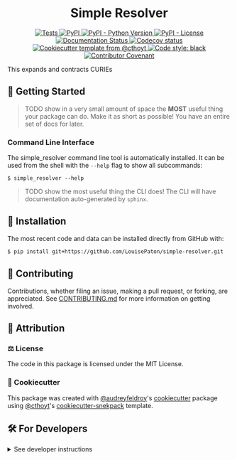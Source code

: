 <!--
<p align="center">
  <img src="https://github.com/LouisePaton/simple-resolver/raw/main/docs/source/logo.png" height="150">
</p>
-->

<h1 align="center">
  Simple Resolver
</h1>

<p align="center">
    <a href="https://github.com/LouisePaton/simple-resolver/actions?query=workflow%3ATests">
        <img alt="Tests" src="https://github.com/LouisePaton/simple-resolver/workflows/Tests/badge.svg" />
    </a>
    <a href="https://pypi.org/project/simple_resolver">
        <img alt="PyPI" src="https://img.shields.io/pypi/v/simple_resolver" />
    </a>
    <a href="https://pypi.org/project/simple_resolver">
        <img alt="PyPI - Python Version" src="https://img.shields.io/pypi/pyversions/simple_resolver" />
    </a>
    <a href="https://github.com/LouisePaton/simple-resolver/blob/main/LICENSE">
        <img alt="PyPI - License" src="https://img.shields.io/pypi/l/simple_resolver" />
    </a>
    <a href='https://simple_resolver.readthedocs.io/en/latest/?badge=latest'>
        <img src='https://readthedocs.org/projects/simple_resolver/badge/?version=latest' alt='Documentation Status' />
    </a>
    <a href="https://codecov.io/gh/LouisePaton/simple-resolver/branch/main">
        <img src="https://codecov.io/gh/LouisePaton/simple-resolver/branch/main/graph/badge.svg" alt="Codecov status" />
    </a>  
    <a href="https://github.com/cthoyt/cookiecutter-python-package">
        <img alt="Cookiecutter template from @cthoyt" src="https://img.shields.io/badge/Cookiecutter-snekpack-blue" /> 
    </a>
    <a href='https://github.com/psf/black'>
        <img src='https://img.shields.io/badge/code%20style-black-000000.svg' alt='Code style: black' />
    </a>
    <a href="https://github.com/LouisePaton/simple-resolver/blob/main/.github/CODE_OF_CONDUCT.md">
        <img src="https://img.shields.io/badge/Contributor%20Covenant-2.1-4baaaa.svg" alt="Contributor Covenant"/>
    </a>
</p>

This expands and contracts CURIEs

## 💪 Getting Started

> TODO show in a very small amount of space the **MOST** useful thing your package can do.
Make it as short as possible! You have an entire set of docs for later.

### Command Line Interface

The simple_resolver command line tool is automatically installed. It can
be used from the shell with the `--help` flag to show all subcommands:

```shell
$ simple_resolver --help
```

> TODO show the most useful thing the CLI does! The CLI will have documentation auto-generated
by `sphinx`.

## 🚀 Installation

<!-- Uncomment this section after your first ``tox -e finish``
The most recent release can be installed from
[PyPI](https://pypi.org/project/simple_resolver/) with:

```bash
$ pip install simple_resolver
```
-->

The most recent code and data can be installed directly from GitHub with:

```bash
$ pip install git+https://github.com/LouisePaton/simple-resolver.git
```

## 👐 Contributing

Contributions, whether filing an issue, making a pull request, or forking, are appreciated. See
[CONTRIBUTING.md](https://github.com/LouisePaton/simple-resolver/blob/master/.github/CONTRIBUTING.md) for more information on getting involved.

## 👋 Attribution

### ⚖️ License

The code in this package is licensed under the MIT License.

<!--
### 📖 Citation

Citation goes here!
-->

<!--
### 🎁 Support

This project has been supported by the following organizations (in alphabetical order):

- [Harvard Program in Therapeutic Science - Laboratory of Systems Pharmacology](https://hits.harvard.edu/the-program/laboratory-of-systems-pharmacology/)

-->

<!--
### 💰 Funding

This project has been supported by the following grants:

| Funding Body                                             | Program                                                                                                                       | Grant           |
|----------------------------------------------------------|-------------------------------------------------------------------------------------------------------------------------------|-----------------|
| DARPA                                                    | [Automating Scientific Knowledge Extraction (ASKE)](https://www.darpa.mil/program/automating-scientific-knowledge-extraction) | HR00111990009   |
-->

### 🍪 Cookiecutter

This package was created with [@audreyfeldroy](https://github.com/audreyfeldroy)'s
[cookiecutter](https://github.com/cookiecutter/cookiecutter) package using [@cthoyt](https://github.com/cthoyt)'s
[cookiecutter-snekpack](https://github.com/cthoyt/cookiecutter-snekpack) template.

## 🛠️ For Developers

<details>
  <summary>See developer instructions</summary>


The final section of the README is for if you want to get involved by making a code contribution.

### Development Installation

To install in development mode, use the following:

```bash
$ git clone git+https://github.com/LouisePaton/simple-resolver.git
$ cd simple-resolver
$ pip install -e .
```

### 🥼 Testing

After cloning the repository and installing `tox` with `pip install tox`, the unit tests in the `tests/` folder can be
run reproducibly with:

```shell
$ tox
```

Additionally, these tests are automatically re-run with each commit in a [GitHub Action](https://github.com/LouisePaton/simple-resolver/actions?query=workflow%3ATests).

### 📖 Building the Documentation

The documentation can be built locally using the following:

```shell
$ git clone git+https://github.com/LouisePaton/simple-resolver.git
$ cd simple-resolver
$ tox -e docs
$ open docs/build/html/index.html
``` 

The documentation automatically installs the package as well as the `docs`
extra specified in the [`setup.cfg`](setup.cfg). `sphinx` plugins
like `texext` can be added there. Additionally, they need to be added to the
`extensions` list in [`docs/source/conf.py`](docs/source/conf.py).

### 📦 Making a Release

After installing the package in development mode and installing
`tox` with `pip install tox`, the commands for making a new release are contained within the `finish` environment
in `tox.ini`. Run the following from the shell:

```shell
$ tox -e finish
```

This script does the following:

1. Uses [Bump2Version](https://github.com/c4urself/bump2version) to switch the version number in the `setup.cfg`,
   `src/simple_resolver/version.py`, and [`docs/source/conf.py`](docs/source/conf.py) to not have the `-dev` suffix
2. Packages the code in both a tar archive and a wheel using [`build`](https://github.com/pypa/build)
3. Uploads to PyPI using [`twine`](https://github.com/pypa/twine). Be sure to have a `.pypirc` file configured to avoid the need for manual input at this
   step
4. Push to GitHub. You'll need to make a release going with the commit where the version was bumped.
5. Bump the version to the next patch. If you made big changes and want to bump the version by minor, you can
   use `tox -e bumpversion minor` after.
</details>
